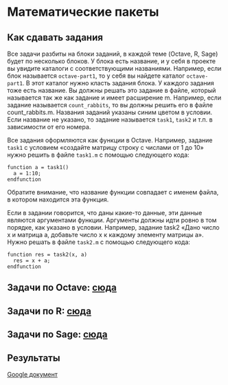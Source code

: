 # Математические пакеты

## Как сдавать задания
Все задачи разбиты на блоки заданий, в каждой теме (Octave, R, Sage) будет по несколько блоков. У блока есть название, и у себя в проекте вы увидите каталоги с соответствующими названиями. Например, если блок называется `octave-part1`, то у себя вы найдете каталог `octave-part1`. В этот каталог нужно класть задания блока. У каждого задания тоже есть название. Вы должны решать это задание в файле, который называется так же как задание и имеет расширение m. Например, если задание называется `count_rabbits`, то вы должны решить его в файле count_rabbits.m. Названия заданий указаны синим цветом в условии. Если название не указано, то задание называется `task1`, `task2` и т.п. в зависимости от его номера.

Все задания оформляются как функции в Octave. Например, задание `task1` с условием «создайте матрицу строку с числами от 1 до 10» нужно решить в файле `task1.m` с помощью следующего кода:

    function a = task1()
      a = 1:10;
    endfunction

Обратите внимание, что название функции совпадает с именем файла, в котором находится эта функция.

Если в задании говорится, что даны какие-то данные, эти данные являются аргументами функции. Аргументы должны идти ровно в том порядке, как указано в условии. Например, задание task2 «Дано число x и матрица a, добавьте число x к каждому элементу матрицы a». Нужно решать в файле `task2.m` с помощью следующего кода:

    function res = task2(x, a)
      res = x + a;
    endfunction

## Задачи по Octave: [сюда](octave.md)
## Задачи по R: [сюда](mathematical-packages/R.md)
## Задачи по Sage: [сюда](mathematical-packages/sage.md)


## Результаты

[Google документ](https://docs.google.com/spreadsheets/d/12WaltRX8ZLwUiFwUkqk8EhN-9EOEQqBNFfAmR2zli8c/view)

